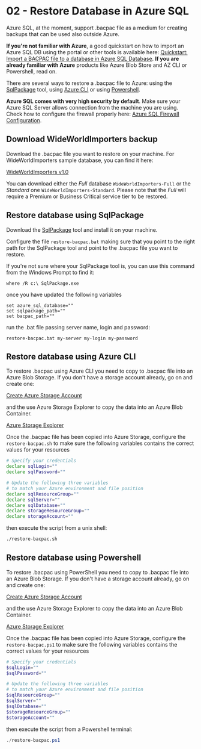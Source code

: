 # 02 - Restore Database in Azure SQL

Azure SQL, at the moment, support .bacpac file as a medium for creating backups that can be used also outside Azure. 

**If you're not familiar with Azure**, a good quickstart on how to import an Azure SQL DB using the portal or other tools is available here: [Quickstart: Import a BACPAC file to a database in Azure SQL Database](https://docs.microsoft.com/en-us/azure/sql-database/sql-database-import). **If you are already familiar with Azure** products like Azure Blob Store and AZ CLI or Powershell, read on.

There are several ways to restore a .bacpac file to Azure: using the [SqlPackage](https://docs.microsoft.com/en-us/sql/tools/sqlpackage) tool, using [Azure CLI](https://docs.microsoft.com/en-us/cli/azure/install-azure-cli?view=azure-cli-latest) or using [Powershell](https://docs.microsoft.com/en-us/powershell/azure/).

**Azure SQL comes with very high security by default**. Make sure your Azure SQL Server allows connection from the machine you are using. Check how to configure the firewall properly here: [Azure SQL Firewall Configuration](https://docs.microsoft.com/en-us/azure/sql-database/sql-database-firewall-configure#from-the-database-overview-page).

## Download WideWorldImporters backup

Download the .bacpac file you want to restore on your machine. For WideWorldImporters sample database, you can find it here:

[WideWorldImporters v1.0](https://github.com/Microsoft/sql-server-samples/releases/tag/wide-world-importers-v1.0)

You can download either the *Full* database `WideWorldImporters-Full` or the *Standard* one `WideWorldImporters-Standard`. Please note that the *Full* will require a Premium or Business Critical service tier to be restored. 

## Restore database using SqlPackage

Download the [SqlPackage](https://docs.microsoft.com/en-us/sql/tools/sqlpackage) tool and install it on your machine. 

Configure the file `restore-bacpac.bat` making sure that you point to the right path for the SqlPackage tool and point to the .bacpac file you want to restore.

If you're not sure where your SqlPackage tool is, you can use this command from the Windows Prompt to find it:

```text
where /R c:\ SqlPackage.exe
```

once you have updated the following variables

```text
set azure_sql_database=""
set sqlpackage_path=""
set bacpac_path=""
```

run the .bat file passing server name, login and password:

```text
restore-bacpac.bat my-server my-login my-password
```

## Restore database using Azure CLI

To restore .bacpac using Azure CLI you need to copy to .bacpac file into an Azure Blob Storage. If you don't have a storage account already, go on and create one:

[Create Azure Storage Account](https://docs.microsoft.com/en-us/azure/storage/common/storage-quickstart-create-account?tabs=azure-portal)

and the use Azure Storage Explorer to copy the data into an Azure Blob Container.

[Azure Storage Explorer](https://azure.microsoft.com/en-us/features/storage-explorer/)

Once the .bacpac file has been copied into Azure Storage, configure the `restore-bacpac.sh` to make sure the following variables contains the correct values for your resources

```bash
# Specify your credentials
declare sqlLogin=""
declare sqlPassword=""

# Update the following three variables
# to match your Azure environment and file position
declare sqlResourceGroup=""
declare sqlServer=""
declare sqlDatabase=""
declare storageResourceGroup=""
declare storageAccount=""
```

then execute the script from a unix shell:

```bash
./restore-bacpac.sh
```

## Restore database using Powershell

To restore .bacpac using PowerShell you need to copy to .bacpac file into an Azure Blob Storage. If you don't have a storage account already, go on and create one:

[Create Azure Storage Account](https://docs.microsoft.com/en-us/azure/storage/common/storage-quickstart-create-account?tabs=azure-portal)

and the use Azure Storage Explorer to copy the data into an Azure Blob Container.

[Azure Storage Explorer](https://azure.microsoft.com/en-us/features/storage-explorer/)

Once the .bacpac file has been copied into Azure Storage, configure the `restore-bacpac.ps1` to make sure the following variables contains the correct values for your resources

```powershell
# Specify your credentials
$sqlLogin=""
$sqlPassword=""

# Update the following three variables
# to match your Azure environment and file position
$sqlResourceGroup=""
$sqlServer=""
$sqlDatabase=""
$storageResourceGroup=""
$storageAccount=""
```

then execute the script from a Powershell terminal:

```powershell
./restore-bacpac.ps1
```
